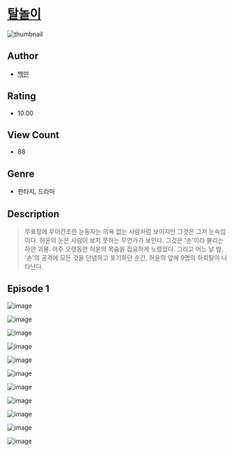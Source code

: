 # [탈놀이](https://comic.naver.com/challenge/list?titleId=810259)
![thumbnail](https://image-comic.pstatic.net/user_contents_data/challenge_comic/2023/05/25/358764/upload_4063484048095392304_480x623.jpeg)

## Author
- [백만](https://comic.naver.com/artistTitle?id=358764)

## Rating
- 10.00

## View Count
- 88

## Genre
- 판타지, 드라마

## Description
> 무표정에 무미건조한 눈동자는 의욕 없는 사람처럼 보이지만 그것은 그저 눈속임이다. 허윤의 눈은 사람이 보지 못하는 무언가가 보인다. 그것은 '손'이라 불리는 하얀 괴물. 아주 오랫동안 허윤의 목숨을 집요하게 노렸었다. 그리고 어느 날 밤, '손'의 공격에 모든 것을 단념하고 포기하던 순간, 허윤의 앞에 9명의 하회탈이 나타난다.


## Episode 1
![image](https://image-comic.pstatic.net/user_contents_data/challenge_comic/2023/05/23/358764/upload_4049637910179308129.jpeg)

![image](https://image-comic.pstatic.net/user_contents_data/challenge_comic/2023/05/23/358764/upload_3689401793969153123.jpeg)

![image](https://image-comic.pstatic.net/user_contents_data/challenge_comic/2023/05/23/358764/upload_3486684851480246581.jpeg)

![image](https://image-comic.pstatic.net/user_contents_data/challenge_comic/2023/05/23/358764/upload_7076616473375290161.jpeg)

![image](https://image-comic.pstatic.net/user_contents_data/challenge_comic/2023/05/23/358764/upload_7364903138630053986.jpeg)

![image](https://image-comic.pstatic.net/user_contents_data/challenge_comic/2023/05/23/358764/upload_4062916897667232563.jpeg)

![image](https://image-comic.pstatic.net/user_contents_data/challenge_comic/2023/05/23/358764/upload_3545285312285717604.jpeg)

![image](https://image-comic.pstatic.net/user_contents_data/challenge_comic/2023/05/23/358764/upload_7219895159946765873.jpeg)

![image](https://image-comic.pstatic.net/user_contents_data/challenge_comic/2023/05/23/358764/upload_7005128459884509537.jpeg)

![image](https://image-comic.pstatic.net/user_contents_data/challenge_comic/2023/05/23/358764/upload_7293353338609219170.jpeg)

![image](https://image-comic.pstatic.net/user_contents_data/challenge_comic/2023/05/23/358764/upload_7233959898762982708.jpeg)
